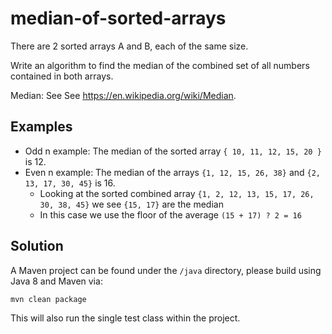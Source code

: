 # median-of-sorted-arrays

There are 2 sorted arrays A and B, each of the same size. 

Write an algorithm to find the median of the combined set of all numbers contained in both arrays.

Median: See See https://en.wikipedia.org/wiki/Median.

## Examples

- Odd n example: The median of the sorted array `{ 10, 11, 12, 15, 20 }` is 12.
- Even n example: The median of the arrays `{1, 12, 15, 26, 38}` and `{2, 13, 17, 30, 45}` is 16.
  - Looking at the sorted combined array `{1, 2, 12, 13, 15, 17, 26, 30, 38, 45}` we see `{15, 17}` are the median
  - In this case we use the floor of the average `(15 + 17) ? 2 = 16`

## Solution

A Maven project can be found under the `/java` directory, please build using Java 8 and Maven via:

```bash
mvn clean package
```

This will also run the single test class within the project.